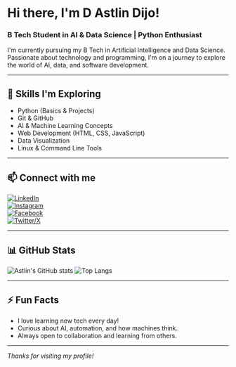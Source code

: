 # Hi there, I'm D Astlin Dijo!

### B Tech Student in AI & Data Science | Python Enthusiast

I'm currently pursuing my B Tech in Artificial Intelligence and Data Science. Passionate about technology and programming, I'm on a journey to explore the world of AI, data, and software development.

---

## 🚀 Skills I'm Exploring
- Python (Basics & Projects)
- Git & GitHub
- AI & Machine Learning Concepts
- Web Development (HTML, CSS, JavaScript)
- Data Visualization
- Linux & Command Line Tools

---

## 📫 Connect with me

[![LinkedIn](https://img.shields.io/badge/-LinkedIn-0A66C2?style=for-the-badge&logo=linkedin&logoColor=white)](https://www.linkedin.com/in/astlin-dijo-24a585359)  
[![Instagram](https://img.shields.io/badge/-Instagram-E4405F?style=for-the-badge&logo=instagram&logoColor=white)](https://www.instagram.com/astlin_dijo)  
[![Facebook](https://img.shields.io/badge/-Facebook-1877F2?style=for-the-badge&logo=facebook&logoColor=white)](https://www.facebook.com/share/15kiNAgTqs)  
[![Twitter/X](https://img.shields.io/badge/-Twitter-000000?style=for-the-badge&logo=twitter&logoColor=white)](https://x.com/Astlin_Dijo)

---

## 📊 GitHub Stats
![Astlin's GitHub stats](https://github-readme-stats.vercel.app/api?username=Astlin-Dijo&show_icons=true&theme=github_dark)
![Top Langs](https://github-readme-stats.vercel.app/api/top-langs/?username=Astlin-Dijo&layout=compact&theme=github_dark)

---

## ⚡ Fun Facts
- I love learning new tech every day!
- Curious about AI, automation, and how machines think.
- Always open to collaboration and learning from others.

---

*Thanks for visiting my profile!*
